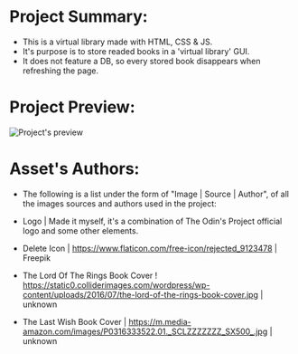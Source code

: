 <h1>Project Summary:</h1>

- This is a virtual library made with HTML, CSS & JS.
- It's purpose is to store readed books in a 'virtual library' GUI.
- It does not feature a DB, so every stored book disappears when refreshing the page.

<h1>Project Preview:</h1>

<img src="./assets/images/preview.png" alt="Project's preview">

<h1>Asset's Authors:</h1>

- The following is a list under the form of "Image | Source | Author", of all the images sources and authors used in the project:

- Logo | Made it myself, it's a combination of The Odin's Project official logo and some other elements.
- Delete Icon | https://www.flaticon.com/free-icon/rejected_9123478 | Freepik
- The Lord Of The Rings Book Cover ! https://static0.colliderimages.com/wordpress/wp-content/uploads/2016/07/the-lord-of-the-rings-book-cover.jpg | unknown
- The Last Wish Book Cover | https://m.media-amazon.com/images/P0316333522.01._SCLZZZZZZZ_SX500_.jpg | unknown